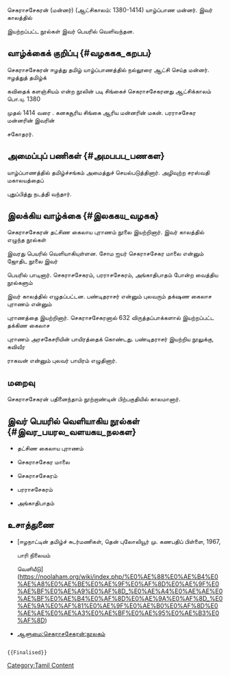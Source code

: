 செகராசசேகரன் (மன்னர்) (ஆட்சிகாலம்: 1380-1414) யாழ்ப்பாண மன்னர். இவர் காலத்தில்
இயற்றப்பட்ட நூல்கள் இவர் பெயரில் வெளிவந்தன.

## வாழ்க்கைக் குறிப்பு {#வழககக_கறபப}

செகராசசேகரன் ஈழத்து தமிழ் யாழ்ப்பாணத்தில் நல்லூரை ஆட்சி செய்த மன்னர். ஈழத்துத் தமிழ்க்
கவிதைக் களஞ்சியம் என்ற நூலின் படி சிங்கைச் செகராசசேகரனது ஆட்சிக்காலம் பொ.யு. 1380
முதல் 1414 வரை . கனகசூரிய சிங்கை ஆரிய மன்னரின் மகன். பரராசசேகர மன்னரின் இவரின்
சகோதரர்.

## அமைப்புப் பணிகள் {#அமபபப_பணகள}

யாழ்ப்பாணத்தில் தமிழ்ச்சங்கம் அமைத்துச் செயல்படுத்தினார். அழிவுற்ற சரஸ்வதி மகாலயத்தைப்
புதுப்பித்து நடத்தி வந்தார்.

## இலக்கிய வாழ்க்கை {#இலககய_வழகக}

செகராசசேகரன் தட்சிண கைலாய புராணம் நூலை இயற்றினார். இவர் காலத்தில் எழுந்த நூல்கள்
இவரது பெயரில் வெளியாகியுள்ளன. சோம ஐயர் செகராசசேகர மாலை என்னும் ஜோதிட நூலை இவர்
பெயரில் பாடினார். செகராசசேகரம், பரராசசேகரம், அங்காதிபாதம் போன்ற வைத்திய நூல்களும்
இவர் காலத்தில் எழுதப்பட்டன. பண்டிதராசர் என்னும் புலவரும் தக்‌ஷண கைலாச புராணம் என்னும்
புராணத்தை இயற்றினார். செகராசசேகரனால் 632 விருத்தப்பாக்களால் இயற்றப்பட்ட தக்கிண கைலாச
புராணம் அரசகேசரியின் பாயிரத்தைக் கொண்டது. பண்டிதராசர் இயற்றிய நூலுக்கு, கவிவீர
ராகவன் என்னும் புலவர் பாயிரம் எழுதினார்.

## மறைவு

செகராசசேகரன் பதினைந்தாம் நூற்றாண்டின் பிற்பகுதியில் காலமானார்.

## இவர் பெயரில் வெளியாகிய நூல்கள் {#இவர_பயரல_வளயகய_நலகள}

-   தட்சிண கைலாய புராணம்
-   செகராசசேகர மாலை
-   செகராசசேகரம்
-   பரராசசேகரம்
-   அங்காதிபாதம்

## உசாத்துணை

-   [ஈழநாட்டின் தமிழ்ச் சுடர்மணிகள், தென் புலோலியூர் மு. கணபதிப் பிள்ளை, 1967,
    பாரி நிலையம்
    வெளியீடு](https://noolaham.org/wiki/index.php/%E0%AE%88%E0%AE%B4%E0%AE%A8%E0%AE%BE%E0%AE%9F%E0%AF%8D%E0%AE%9F%E0%AE%BF%E0%AE%A9%E0%AF%8D_%E0%AE%A4%E0%AE%AE%E0%AE%BF%E0%AE%B4%E0%AF%8D%E0%AE%9A%E0%AF%8D_%E0%AE%9A%E0%AF%81%E0%AE%9F%E0%AE%B0%E0%AF%8D%E0%AE%AE%E0%AE%A3%E0%AE%BF%E0%AE%95%E0%AE%B3%E0%AF%8D)
-   [ஆளுமை:செகராசசேகரன்:நூலகம்](https://noolaham.org/wiki/index.php/%E0%AE%86%E0%AE%B3%E0%AF%81%E0%AE%AE%E0%AF%88:%E0%AE%9A%E0%AF%86%E0%AE%95%E0%AE%B0%E0%AE%BE%E0%AE%9A%E0%AE%9A%E0%AF%87%E0%AE%95%E0%AE%B0%E0%AE%A9%E0%AF%8D)

```{=mediawiki}
{{Finalised}}
```
[Category:Tamil Content](Category:Tamil_Content "wikilink")
